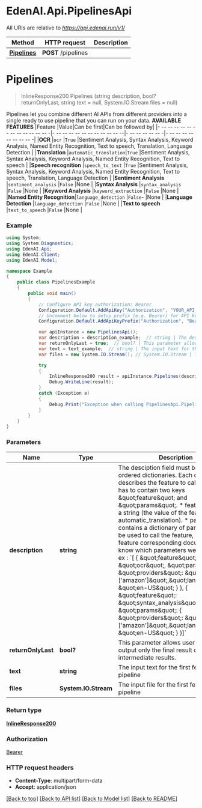 # EdenAI.Api.PipelinesApi

All URIs are relative to *https://api.edenai.run/v1/*

Method | HTTP request | Description
------------- | ------------- | -------------
[**Pipelines**](PipelinesApi.md#pipelines) | **POST** /pipelines | 


<a name="pipelines"></a>
# **Pipelines**
> InlineResponse200 Pipelines (string description, bool? returnOnlyLast, string text = null, System.IO.Stream files = null)



Pipelines let you combine different AI APIs from different providers into a single ready to use pipeline that you can run on your data.   **AVAILABLE FEATURES**   |Feature                   |Value|Can be first|Can be followed by| |- -- -- -- -- -- -- -- -- -- -- -- -- -|- -- -- -- -- -- -- -- -- -- -- --|- -- -- -- -- -- -|- -- -- -- -- -- -- -- -- -| |**OCR**                     |`ocr`                  |`True`      |Sentiment Analysis, Syntax Analysis, Keyword Analysis, Named Entity Recognition, Text to speech, Translation,  Language Detection  | |**Translation**             |`automatic_translation`|`True`      |Sentiment Analysis, Syntax Analysis, Keyword Analysis, Named Entity Recognition, Text to speech                                    | |**Speech recognition**      |`speech_to_text`       |`True`      |Sentiment Analysis, Syntax Analysis, Keyword Analysis, Named Entity Recognition, Text to speech, Translation,  Language Detection  | |**Sentiment Analysis**      |`sentiment_analysis`   |`False`     |None                                                                                                                               | |**Syntax Analysis**         |`syntax_analysis`      |`False`     |None                                                                                                                               | |**Keyword Analysis**        |`keyword_extraction`   |`False`     |None                                                                                                                               | |**Named Entity Recognition**|`language_detection`   |`False`-    |None                                                                                                                               | |**Language Detection**      |`language_detection`   |`False`     |None                                                                                                                               | |**Text to speech**          |`text_to_speech`       |`False`     |None                                                                                                                               | 

### Example
```csharp
using System;
using System.Diagnostics;
using EdenAI.Api;
using EdenAI.Client;
using EdenAI.Model;

namespace Example
{
    public class PipelinesExample
    {
        public void main()
        {
            // Configure API key authorization: Bearer
            Configuration.Default.AddApiKey("Authorization", "YOUR_API_KEY");
            // Uncomment below to setup prefix (e.g. Bearer) for API key, if needed
            Configuration.Default.AddApiKeyPrefix("Authorization", "Bearer");

            var apiInstance = new PipelinesApi();
            var description = description_example;  // string | The desciption field must be an array of ordered dictionaries.                                                      Each dictionary describes the feature to call. in fact, it has to contain two keys \"feature\" and \"params\".   * feature conatins a string (the value of the feature ex : automatic_translation).  * params contains a dictionary of parameters to be used to call the feature, see the feature corresponding documentation to know which parameters well be needed.   ex : `[ { \"feature\": \"ocr\",  \"params\": { \"providers\": \"['amazon']\",\"language\": \"en-US\" } }, { \"feature\": \"syntax_analysis\",  \"params\": { \"providers\": \"['amazon']\",\"language\": \"en-US\" } }]`                                                      
            var returnOnlyLast = true;  // bool? | This parameter allows user to choose to output only the final result or all the intermediate results.
            var text = text_example;  // string | The input text for the first feature of the pipeline (optional) 
            var files = new System.IO.Stream(); // System.IO.Stream | The input file for the first feature of the pipeline (optional) 

            try
            {
                InlineResponse200 result = apiInstance.Pipelines(description, returnOnlyLast, text, files);
                Debug.WriteLine(result);
            }
            catch (Exception e)
            {
                Debug.Print("Exception when calling PipelinesApi.Pipelines: " + e.Message );
            }
        }
    }
}
```

### Parameters

Name | Type | Description  | Notes
------------- | ------------- | ------------- | -------------
 **description** | **string**| The desciption field must be an array of ordered dictionaries.                                                      Each dictionary describes the feature to call. in fact, it has to contain two keys \&quot;feature\&quot; and \&quot;params\&quot;.   * feature conatins a string (the value of the feature ex : automatic_translation).  * params contains a dictionary of parameters to be used to call the feature, see the feature corresponding documentation to know which parameters well be needed.   ex : &#x60;[ { \&quot;feature\&quot;: \&quot;ocr\&quot;,  \&quot;params\&quot;: { \&quot;providers\&quot;: \&quot;[&#39;amazon&#39;]\&quot;,\&quot;language\&quot;: \&quot;en-US\&quot; } }, { \&quot;feature\&quot;: \&quot;syntax_analysis\&quot;,  \&quot;params\&quot;: { \&quot;providers\&quot;: \&quot;[&#39;amazon&#39;]\&quot;,\&quot;language\&quot;: \&quot;en-US\&quot; } }]&#x60;                                                       | 
 **returnOnlyLast** | **bool?**| This parameter allows user to choose to output only the final result or all the intermediate results. | 
 **text** | **string**| The input text for the first feature of the pipeline | [optional] 
 **files** | **System.IO.Stream**| The input file for the first feature of the pipeline | [optional] 

### Return type

[**InlineResponse200**](InlineResponse200.md)

### Authorization

[Bearer](../README.md#Bearer)

### HTTP request headers

 - **Content-Type**: multipart/form-data
 - **Accept**: application/json

[[Back to top]](#) [[Back to API list]](../README.md#documentation-for-api-endpoints) [[Back to Model list]](../README.md#documentation-for-models) [[Back to README]](../README.md)

